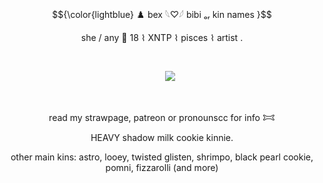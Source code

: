 <p align="center"> $${\color{lightblue}
♟️ bex  𓆩♡𓆪  bibi ₒᵣ  kin names }$$
<p align="center">
she / any 🎲 18  ⌇  XNTP  ⌇  pisces  ⌇  artist .

   ⠀⠀⠀ ⠀⠀ ⠀  ⠀⠀⠀ ⠀⠀ ⠀ ⠀⠀⠀      <p align="center">
   ㅤㅤ<img src="https://komarev.com/ghpvc/?username=pur3lies&color=1750AC&flat&label=lies&base=3000"></img>
</p>  ⠀
<p align="center">
read my strawpage, patreon or pronounscc for info 𐂯
<p align="center">
HEAVY shadow milk cookie kinnie. 
<p align="center">
   other main kins: astro, looey, twisted glisten, shrimpo, black pearl cookie, pomni, fizzarolli (and more)
